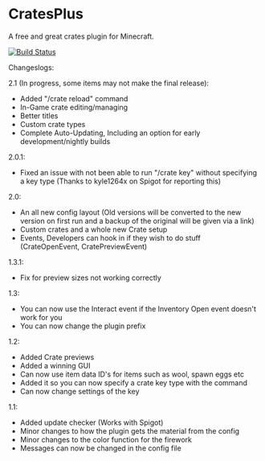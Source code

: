 CratesPlus
=====================

A free and great crates plugin for Minecraft.


[![Build Status](http://ci.connorlinfoot.com:8080/buildStatus/icon?job=CratesPlus)](http://ci.connorlinfoot.com:8080/job/CratesPlus/)


Changeslogs:


2.1 (In progress, some items may not make the final release):
 - Added "/crate reload" command
 - In-Game crate editing/managing
 - Better titles
 - Custom crate types
 - Complete Auto-Updating, Including an option for early development/nightly builds

2.0.1:
 - Fixed an issue with not been able to run "/crate key" without specifying a key type (Thanks to kyle1264x on Spigot for reporting this)

2.0:
 - An all new config layout (Old versions will be converted to the new version on first run and a backup of the original will be given via a link)
 - Custom crates and a whole new Crate setup
 - Events, Developers can hook in if they wish to do stuff (CrateOpenEvent, CratePreviewEvent)

1.3.1:
 - Fix for preview sizes not working correctly

1.3:
 - You can now use the Interact event if the Inventory Open event doesn't work for you
 - You can now change the plugin prefix

1.2:
 - Added Crate previews
 - Added a winning GUI
 - Can now use item data ID's for items such as wool, spawn eggs etc
 - Added it so you can now specify a crate key type with the command
 - Can now change settings of the key

1.1:
 - Added update checker (Works with Spigot)
 - Minor changes to how the plugin gets the material from the config
 - Minor changes to the color function for the firework
 - Messages can now be changed in the config file